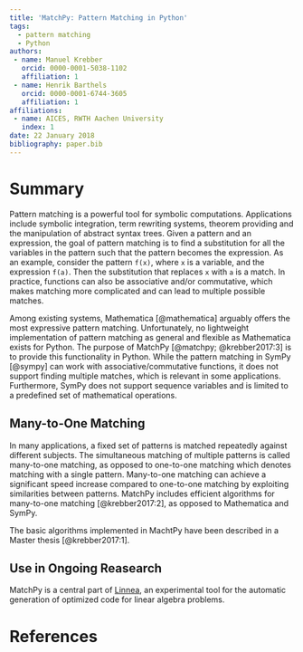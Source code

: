 ```yaml
---
title: 'MatchPy: Pattern Matching in Python'
tags:
  - pattern matching
  - Python
authors:
 - name: Manuel Krebber
   orcid: 0000-0001-5038-1102
   affiliation: 1
 - name: Henrik Barthels
   orcid: 0000-0001-6744-3605
   affiliation: 1
affiliations:
 - name: AICES, RWTH Aachen University
   index: 1
date: 22 January 2018
bibliography: paper.bib
---
```


# Summary

Pattern matching is a powerful tool for symbolic computations. Applications include symbolic integration, term rewriting systems, theorem providing and the manipulation of abstract syntax trees. Given a pattern and an expression, the goal of pattern matching is to find a substitution for all the variables in the pattern such that the pattern becomes the expression. As an example, consider the pattern `f(x)`, where `x` is a variable, and the expression `f(a)`. Then the substitution that replaces `x` with `a` is a match. In practice, functions can also be associative and/or commutative, which makes matching more complicated and can lead to multiple possible matches. 

Among existing systems, Mathematica [@mathematica] arguably offers the most expressive pattern matching. Unfortunately, no lightweight implementation of pattern matching as general and flexible as Mathematica exists for Python. The purpose of MatchPy [@matchpy; @krebber2017:3] is to provide this functionality in Python. While the pattern matching in SymPy [@sympy] can work with associative/commutative functions, it does not support finding multiple matches, which is relevant in some applications. Furthermore, SymPy does not support sequence variables and is limited to a predefined set of mathematical operations.

## Many-to-One Matching

In many applications, a fixed set of patterns is matched repeatedly against different subjects. The simultaneous matching of multiple patterns is called many-to-one matching, as opposed to one-to-one matching which denotes matching with a single pattern. Many-to-one matching can achieve a significant speed increase compared to one-to-one matching by exploiting similarities between patterns. MatchPy includes efficient algorithms for many-to-one matching [@krebber2017:2], as opposed to Mathematica and SymPy.

The basic algorithms implemented in MachtPy have been described in a Master thesis [@krebber2017:1].

## Use in Ongoing Reasearch

MatchPy is a central part of [Linnea](https://github.com/henrik227/linnea), an experimental tool for the automatic generation of optimized code for linear algebra problems.


# References
